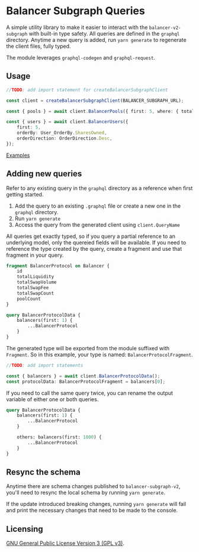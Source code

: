 # Balancer Subgraph Queries

A simple utility library to make it easier to interact with the `balancer-v2-subgraph` with built-in type safety. All queries are defined in the `graphql` directory.
Anytime a new query is added, run `yarn generate` to regenerate the client files, fully typed.

The module leverages `graphql-codegen` and `graphql-request`.

## Usage

```ts
//TODO: add import statement for createBalancerSubgraphClient

const client = createBalancerSubgraphClient(BALANCER_SUBGRAPH_URL);

const { pools } = await client.BalancerPools({ first: 5, where: { totalLiquidity_gt: '1' } });

const { users } = await client.BalancerUsers({
    first: 5,
    orderBy: User_OrderBy.SharesOwned,
    orderDirection: OrderDirection.Desc,
});
```

[Examples](./examples/subgraph-queries.ts)

## Adding new queries

Refer to any existing query in the `graphql` directory as a reference when first getting started.

1. Add the query to an existing `.graphql` file or create a new one in the `graphql` directory.
2. Run `yarn generate`
3. Access the query from the generated client using `client.QueryName`

All queries get exactly typed, so if you query a partial reference to an underlying model, only the quereied fields will be available. If you need to reference the type created by the query, create a fragment and use that fragment in your query.

```graphql
fragment BalancerProtocol on Balancer {
    id
    totalLiquidity
    totalSwapVolume
    totalSwapFee
    totalSwapCount
    poolCount
}

query BalancerProtocolData {
    balancers(first: 1) {
        ...BalancerProtocol
    }
}
```

The generated type will be exported from the module suffixed with `Fragment`. So in this example, your type is named: `BalancerProtocolFragment`.

```ts
//TODO: add import statements

const { balancers } = await client.BalancerProtocolData();
const protocolData: BalancerProtocolFragment = balancers[0];
```

If you need to call the same query twice, you can rename the output variable of either one or both queries.

```graphql
query BalancerProtocolData {
    balancers(first: 1) {
        ...BalancerProtocol
    }

    others: balancers(first: 1000) {
        ...BalancerProtocol
    }
}
```


## Resync the schema

Anytime there are schema changes published to `balancer-subgraph-v2`, you'll need to resync the local schema by running `yarn generate`.

If the update introduced breaking changes, running `yarn generate` will fail and print the necessary changes that need to be made to the console.

## Licensing

[GNU General Public License Version 3 (GPL v3)](../../LICENSE).
